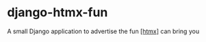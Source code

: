 # django-htmx-fun
A small Django application to advertise the fun [[htmx]](//htmx.org) can bring you 
